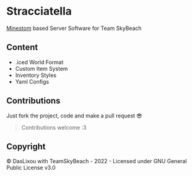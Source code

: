 # Stracciatella

[Minestom](https://github.com/Minestom/Minestom) based Server Software for Team SkyBeach

## Content

* .iced World Format
* Custom Item System
* Inventory Styles
* Yaml Configs

## Contributions

Just fork the project, code and make a pull request 😎

> Contributions welcome :3

## Copyright

© DasLixou with TeamSkyBeach - 2022 - Licensed under GNU General Public License v3.0
